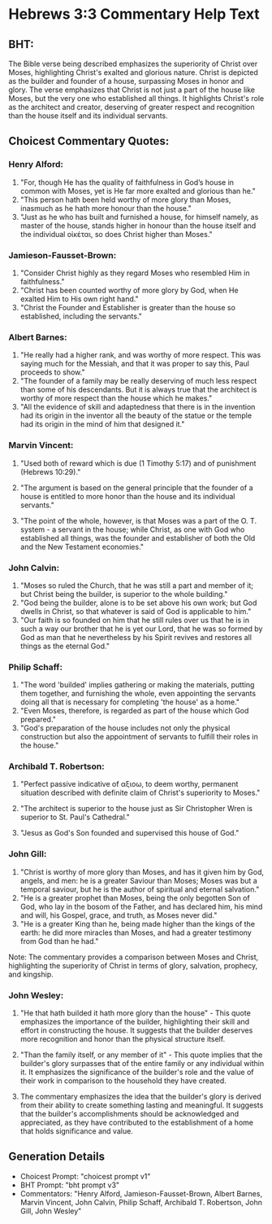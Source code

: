 # Hebrews 3:3 Commentary Help Text

## BHT:
The Bible verse being described emphasizes the superiority of Christ over Moses, highlighting Christ's exalted and glorious nature. Christ is depicted as the builder and founder of a house, surpassing Moses in honor and glory. The verse emphasizes that Christ is not just a part of the house like Moses, but the very one who established all things. It highlights Christ's role as the architect and creator, deserving of greater respect and recognition than the house itself and its individual servants.

## Choicest Commentary Quotes:
### Henry Alford:
1. "For, though He has the quality of faithfulness in God’s house in common with Moses, yet is He far more exalted and glorious than he."
2. "This person hath been held worthy of more glory than Moses, inasmuch as he hath more honour than the house."
3. "Just as he who has built and furnished a house, for himself namely, as master of the house, stands higher in honour than the house itself and the individual οἰκέται, so does Christ higher than Moses."

### Jamieson-Fausset-Brown:
1. "Consider Christ highly as they regard Moses who resembled Him in faithfulness."
2. "Christ has been counted worthy of more glory by God, when He exalted Him to His own right hand."
3. "Christ the Founder and Establisher is greater than the house so established, including the servants."

### Albert Barnes:
1. "He really had a higher rank, and was worthy of more respect. This was saying much for the Messiah, and that it was proper to say this, Paul proceeds to show."
2. "The founder of a family may be really deserving of much less respect than some of his descendants. But it is always true that the architect is worthy of more respect than the house which he makes."
3. "All the evidence of skill and adaptedness that there is in the invention had its origin in the inventor all the beauty of the statue or the temple had its origin in the mind of him that designed it."

### Marvin Vincent:
1. "Used both of reward which is due (1 Timothy 5:17) and of punishment (Hebrews 10:29)."

2. "The argument is based on the general principle that the founder of a house is entitled to more honor than the house and its individual servants."

3. "The point of the whole, however, is that Moses was a part of the O. T. system - a servant in the house; while Christ, as one with God who established all things, was the founder and establisher of both the Old and the New Testament economies."

### John Calvin:
1. "Moses so ruled the Church, that he was still a part and member of it; but Christ being the builder, is superior to the whole building."
2. "God being the builder, alone is to be set above his own work; but God dwells in Christ, so that whatever is said of God is applicable to him."
3. "Our faith is so founded on him that he still rules over us that he is in such a way our brother that he is yet our Lord, that he was so formed by God as man that he nevertheless by his Spirit revives and restores all things as the eternal God."

### Philip Schaff:
1. "The word 'builded' implies gathering or making the materials, putting them together, and furnishing the whole, even appointing the servants doing all that is necessary for completing 'the house' as a home."
2. "Even Moses, therefore, is regarded as part of the house which God prepared."
3. "God's preparation of the house includes not only the physical construction but also the appointment of servants to fulfill their roles in the house."

### Archibald T. Robertson:
1. "Perfect passive indicative of αξιοω, to deem worthy, permanent situation described with definite claim of Christ's superiority to Moses." 

2. "The architect is superior to the house just as Sir Christopher Wren is superior to St. Paul's Cathedral." 

3. "Jesus as God's Son founded and supervised this house of God."

### John Gill:
1. "Christ is worthy of more glory than Moses, and has it given him by God, angels, and men: he is a greater Saviour than Moses; Moses was but a temporal saviour, but he is the author of spiritual and eternal salvation."
2. "He is a greater prophet than Moses, being the only begotten Son of God, who lay in the bosom of the Father, and has declared him, his mind and will, his Gospel, grace, and truth, as Moses never did."
3. "He is a greater King than he, being made higher than the kings of the earth: he did more miracles than Moses, and had a greater testimony from God than he had."

Note: The commentary provides a comparison between Moses and Christ, highlighting the superiority of Christ in terms of glory, salvation, prophecy, and kingship.

### John Wesley:
1. "He that hath builded it hath more glory than the house" - This quote emphasizes the importance of the builder, highlighting their skill and effort in constructing the house. It suggests that the builder deserves more recognition and honor than the physical structure itself.

2. "Than the family itself, or any member of it" - This quote implies that the builder's glory surpasses that of the entire family or any individual within it. It emphasizes the significance of the builder's role and the value of their work in comparison to the household they have created.

3. The commentary emphasizes the idea that the builder's glory is derived from their ability to create something lasting and meaningful. It suggests that the builder's accomplishments should be acknowledged and appreciated, as they have contributed to the establishment of a home that holds significance and value.


## Generation Details
- Choicest Prompt: "choicest prompt v1"
- BHT Prompt: "bht prompt v3"
- Commentators: "Henry Alford, Jamieson-Fausset-Brown, Albert Barnes, Marvin Vincent, John Calvin, Philip Schaff, Archibald T. Robertson, John Gill, John Wesley"
